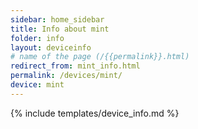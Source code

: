 ```yaml
---
sidebar: home_sidebar
title: Info about mint
folder: info
layout: deviceinfo
# name of the page (/{{permalink}}.html)
redirect_from: mint_info.html
permalink: /devices/mint/
device: mint
---
```

{% include templates/device_info.md %}
